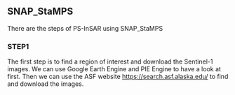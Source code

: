## SNAP_StaMPS

There are the steps of PS-InSAR using SNAP_StaMPS

### STEP1

The first step is to find a region of interest and download the Sentinel-1 images. We can use Google Earth Engine and PIE Engine to have a look at first.
Then we can use the ASF website <https://search.asf.alaska.edu/> to find and download the images.
